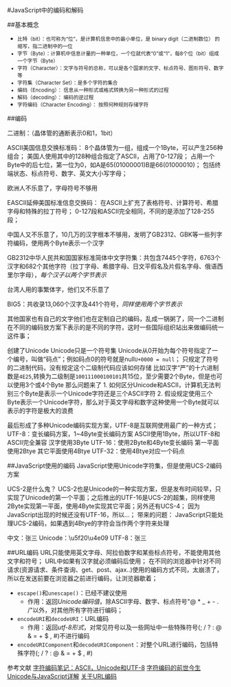 #JavaScript中的编码和解码


##基本概念
+ <small>比特（bit）：也可称为“位”，是计算机信息中的最小单位，是 binary digit（二进制数位） 的 缩写，指二进制中的一位
+ 字节（Byte）：计算机中信息计量的一种单位，一个位就代表“0”或“1”，每8个位（bit）组成一个字节（Byte）
+ 字符（Character）：文字与符号的总称，可以是各个国家的文字、标点符号、图形符号、数字等
+ 字符集（Character Set）：是多个字符的集合
+ 编码（Encoding）： 信息从一种形式或格式转换为另一种形式的过程
+ 解码（decoding）： 编码的逆过程
+ 字符编码（Character Encoding）： 按照何种规则存储字符</small>

##编码

二进制：（晶体管的通断表示0和1，1bit）

ASCII美国信息交换标准码：
	8个晶体管为一组，组成一个1Byte，可以产生256种组合；
	美国人使用其中的128种组合指定了ASCII，占用了0-127段；
	占用一个Byte中的后七位，第一位为0，如A是65(01000001)B是66(01000010)；
	包括终端状态、标点符号、数字、英文大小写字母；

欧洲人不乐意了，字母符号不够用

EASCII延伸美国标准信息交换码：
	在ASCII上扩充了表格符号、计算符号、希腊字母和特殊的拉丁符号；
	0-127段和ASCII完全相同，不同的是添加了128-255段；

中国人又不乐意了，10几万的汉字根本不够用，发明了GB2312、GBK等一些列字符编码，使用两个Byte表示一个汉字

GB2312中华人民共和国国家标准简体中文字符集：共包含7445个字符，6763个汉字和682个其他字符（拉丁字母、希腊字母、日文平假名及片假名字母、俄语西里尔字母），*每个汉子以两个字节表示*

台湾人用的事繁体字，他们又不乐意了

BIG5：共收录13,060个汉字及441个符号，*同样使用两个字节表示*

其他国家也有自己的文字他们也在定制自己的编码，乱成一锅粥了，同一个二进制在不同的编码放方案下表示的是不同的字符，这时一些国际组织站出来做编码统一这件事；

创建了Unicode
	Unicode只是一个符号集
		Unicode从0开始为每个符号指定了一个编号，叫做“码点”；例如码点0的符号就是null`U+0000 = null`；
	只规定了符号的二进制代码，没有规定这个二级制代码应该如何存储
		比如汉字“严”的十六进制数是`4E25`,转换为二级制是`100111000100101`共15位，至少需要2个Byte，但是也可以使用3个或4个Byte
	那么问题来了
		1. 如何区分Unicode和ASCII，计算机无法判别三个Byte是表示一个Unicode字符还是三个ASCII字符
		2. 假设规定使用三个Byte表示一个Unicode字符，那么对于英文字母和数字这种使用一个Byte就可以表示的字符是极大的浪费

最后形成了多种Unicode编码实现方案，UTF-8是互联网使用最广的一种方式；
	UTF-8：变长编码方案，1~4Byte变长编码方案
		ASCII使用1Byte，所以UTF-8和ASCII完全兼容
		汉字使用3Byte
	UTF-16：使用2Byte和4Byte变长编码
		第一平面使用2Btye
		其它平面使用4Btye
	UTF-32：使用4Btye对应一个码点

	
##JavaScript使用的编码
JavaScript使用Unicode字符集，但是使用UCS-2编码方案

UCS-2是什么鬼？
UCS-2也是Unicode的一种实现方案，但是发布时间较早，只实现了Unicode的第一个平面；之后推出的UTF-16是UCS-2的超集，同样使用2Byte实现第一平面，使用4Byte实现其它平面；另外还有UCS-4；
因为JavaScript出现的时候还没有UTF-16，所以...；
带来的问题：
	JavaScript只能处理UCS-2编码，如果遇到4Btye的字符会当作两个字符来处理

中文：张三
Unicode：\u5f20\u4e09
UTF-8：&#x5F20;&#x4E09;

##URL编码
URL只能使用英文字母、阿拉伯数字和某些标点符号，不能使用其他文字和符号；
URL中如果有汉字就必须编码后使用；
在不同的浏览器中针对不同请求(资源请求、条件查询、get、post、ajax..)使用的编码方式不同，太崩溃了，所以在发送前要在浏览器之前进行编码，让浏览器歇着；
+ `escape()`和`unescape()`：已经不建议使用
	* 作用：返回*Unicode编码值*，除ASCII字母、数字、标点符号"@ * _ + - . /"以外，对其他所有字符进行编码；
+ `encodeURI`和`decodeURI`：URL编码
	* 作用：返回*utf-8形式*，对常见符号以及一些网址中一些特殊符号(; / ? : @ & = + $ , #)不进行编码
+ `encodeURIComponent`和`decodeURIComponent`：对整个URL进行编码，包括特殊字符(; / ? : @ & = + $ , #)
	



参考文献
[字符编码笔记：ASCII，Unicode和UTF-8](http://www.ruanyifeng.com/blog/2007/10/ascii_unicode_and_utf-8.html)
[字符编码的前世今生](http://www.smallni.com/character-encoding/)
[Unicode与JavaScript详解](http://www.ruanyifeng.com/blog/2014/12/unicode.html)
[关于URL编码](http://www.ruanyifeng.com/blog/2010/02/url_encoding.html)